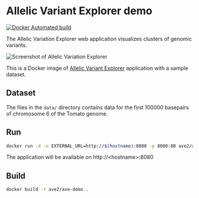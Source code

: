 # Allelic Variant Explorer demo

[![Docker Automated build](https://img.shields.io/docker/automated/ave2/ave-demo.svg)](https://hub.docker.com/r/ave2/ave-demo/)

The Allelic Variation Explorer web application visualizes clusters of genomic variants.

![Screenshot of Allelic Variation Explorer](https://github.com/nlesc-ave/ave-rest-service/raw/master/docs/screenshot.png)

This is a Docker image of [Allelic Variant Explorer](https://github.com/nlesc-ave/ave-rest-service) application with a sample dataset.

## Dataset

The files in the `data/` directory contains data for the first 100000 basepairs of chromosome 6 of the Tomato genome.

## Run

```bash
docker run -d -e EXTERNAL_URL=http://$(hostname):8080 -p 8080:80 ave2/ave-demo
```

The application will be available on http://&lt;hostname&gt;:8080

## Build

```bash
docker build -t ave2/ave-demo .
```
